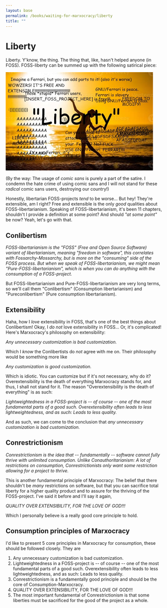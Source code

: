 ```yaml
---
layout: base
permalink: /books/waiting-for-marxocracy/liberty
title: ""
---
```


# Liberty
Liberty. Y'know, the thing. The thing that, like, hasn't helped anyone (in FOSS).
FOSS-liberty can be summed up with the following satirical piece:

[![Liberty!](/images/liberty.png)](/)

(By the way: The usage of *comic sans* is purely a part of the satire. I condemn
the hate crime of using comic sans and I will not stand for these *radical*
comic sans users, destroying our country!)

Honestly, libertarian FOSS-projects *tend* to be worse... But hey! They're extensible,
am I right? Free and extensible is the only *good* qualities about FOSS-libertarianism.
Speaking of FOSS-libertarianism, it's been 11 chapters, shouldn't I provide a definition
at some point? And should *"at some point"* be now? Yeah, let's go with that.

## Conlibertism
*FOSS-libertarianism is the "FOSS" (Free and Open Source Software) variant of libertarianism,
meaning "freedom in software", this correlates with Fossarchy-Mossarchy, but is more on the
"consuming" side of the FOSS process. But when we speak of FOSS-libertarianism, we might mean
"Pure-FOSS-libertarianism", which is when you can do anything with the consumption of a
FOSS-project.*

But FOSS-libertarianism and Pure-FOSS-libertarianism are very long terms, so we'll call them
"Conlibertism" (Consumption libertarianism) and "Pureconlibertism" (Pure consumption
libertarianism).

## Extensibility
Haha, how I *love* extensibility in FOSS, that's one of the best things about Conlibertism!
Okay, I *do not* love extensibility in FOSS... Or, it's complicated! Here's Marxocracy's
philosophy on extensibility:

*Any unnecessary customization is bad customization.*

Which I *know* the Conlibertists do *not* agree with me on. Their philosophy would be
something more like

*Any customization is good customization.*

Which is idiotic. You can customize but if it's not necessary, why do it?
Overextensibility is the death of everything Marxocracy stands for, and thus,
I shall not stand for it. The reason "Overextensibility is the death of
everything" is as such:

*Lightweightedness in a FOSS-project is -- of course -- one of the most
fundamental parts of a good such. Overextensibility often leads to less
lightweightedness, and as such: Leads to less quality.*

And as such, we can come to the conclusion that *any unnecessary
customization is bad customization.*

## Conrestrictionism
*Conrestrictionism is the idea that -- fundamentally -- software cannot
fully thrive with unlimited consumption. Unlike Conauthoritarianism:
A lot of restrictions on consumption, Conrestrictionists only want
some restriction allowing for a project to thrive.*

This is another fundamental principle of Marxocracy: The belief that
there shouldn't be *many* restrictions on software, but that you can
sacrifice total liberty for a higher quality product and to assure
for the thriving of the FOSS-project. I've said it before and I'll
say it again,

*QUALITY OVER EXTENSIBILITY, FOR THE LOVE OF GOD!!!*

Which I personally believe is a really good core principle to hold.

## Consumption principles of Marxocracy
I'd like to present 5 core principles in Marxocracy for consumption,
these should be followed closely. They are

1. Any unnecessary customization is bad customization.
2. Lightweightedness in a FOSS-project is -- of course -- one of the most
fundamental parts of a good such. Overextensibility often leads to less
lightweightedness, and as such: Leads to less quality.
3. Conrestrictionism is a fundamentally good principle and should be the
core of Consumption-Marxocracy.
4. QUALITY OVER EXTENSIBILITY, FOR THE LOVE OF GOD!!!
5. The most important fundamental of Conrestrictionism is that some liberties
must be sacrificed for the good of the project as a whole.

